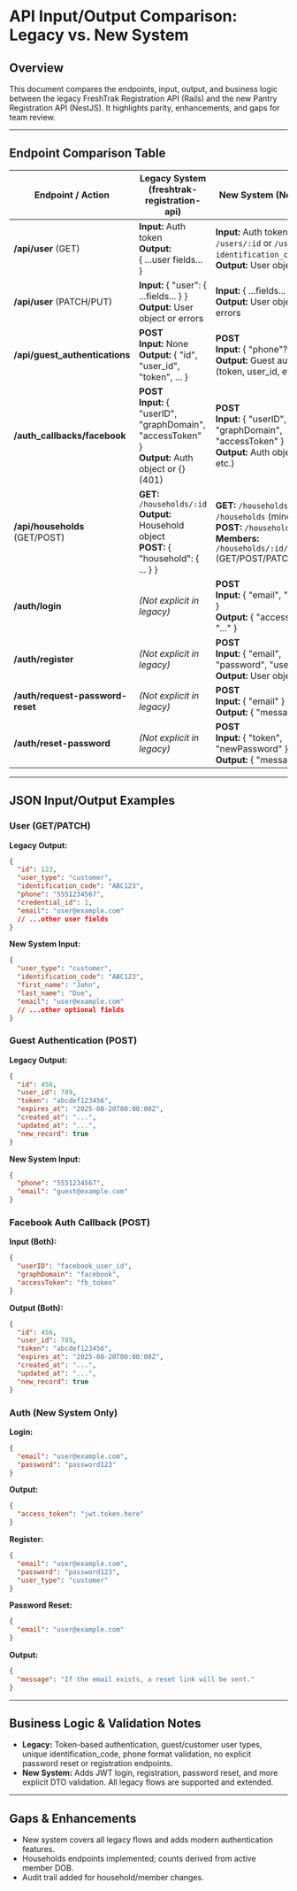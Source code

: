 # API Input/Output Comparison: Legacy vs. New System

## Overview
This document compares the endpoints, input, output, and business logic between the legacy FreshTrak Registration API (Rails) and the new Pantry Registration API (NestJS). It highlights parity, enhancements, and gaps for team review.

---

## Endpoint Comparison Table

| Endpoint / Action                | Legacy System (freshtrak-registration-api)                                                                 | New System (NestJS API)                                                                                   |
|----------------------------------|-----------------------------------------------------------------------------------------------------------|-----------------------------------------------------------------------------------------------------------|
| **/api/user** (GET)              | **Input:** Auth token<br>**Output:**<br>{ ...user fields... }                                              | **Input:** Auth token (JWT, `/users/:id` or `/users?identification_code=`)<br>**Output:** User object     |
| **/api/user** (PATCH/PUT)        | **Input:** { "user": { ...fields... } }<br>**Output:** User object or errors                              | **Input:** { ...fields... }<br>**Output:** User object or errors                                          |
| **/api/guest_authentications**   | **POST**<br>**Input:** None<br>**Output:** { "id", "user_id", "token", ... }                              | **POST**<br>**Input:** { "phone"?, "email"? }<br>**Output:** Guest auth object (token, user_id, etc.)     |
| **/auth_callbacks/facebook**     | **POST**<br>**Input:** { "userID", "graphDomain", "accessToken" }<br>**Output:** Auth object or {} (401)  | **POST**<br>**Input:** { "userID", "graphDomain", "accessToken" }<br>**Output:** Auth object (token, etc.)|
| **/api/households** (GET/POST)   | **GET:** `/households/:id`<br>**Output:** Household object<br>**POST:** { "household": { ... } }          | **GET:** `/households/:id`, `/households` (mine)<br>**POST:** `/households`<br>**Members:** `/households/:id/members` (GET/POST/PATCH/DELETE) |
| **/auth/login**                  | _(Not explicit in legacy)_                                                                                | **POST**<br>**Input:** { "email", "password" }<br>**Output:** { "access_token": "..." }                   |
| **/auth/register**               | _(Not explicit in legacy)_                                                                                | **POST**<br>**Input:** { "email", "password", "user_type" }<br>**Output:** User object                    |
| **/auth/request-password-reset** | _(Not explicit in legacy)_                                                                                | **POST**<br>**Input:** { "email" }<br>**Output:** { "message": "..." }                                    |
| **/auth/reset-password**         | _(Not explicit in legacy)_                                                                                | **POST**<br>**Input:** { "token", "newPassword" }<br>**Output:** { "message": "..." }                     |

---

## JSON Input/Output Examples

### User (GET/PATCH)
**Legacy Output:**
```json
{
  "id": 123,
  "user_type": "customer",
  "identification_code": "ABC123",
  "phone": "5551234567",
  "credential_id": 1,
  "email": "user@example.com"
  // ...other user fields
}
```
**New System Input:**
```json
{
  "user_type": "customer",
  "identification_code": "ABC123",
  "first_name": "John",
  "last_name": "Doe",
  "email": "user@example.com"
  // ...other optional fields
}
```

### Guest Authentication (POST)
**Legacy Output:**
```json
{
  "id": 456,
  "user_id": 789,
  "token": "abcdef123456",
  "expires_at": "2025-08-20T00:00:00Z",
  "created_at": "...",
  "updated_at": "...",
  "new_record": true
}
```
**New System Input:**
```json
{
  "phone": "5551234567",
  "email": "guest@example.com"
}
```

### Facebook Auth Callback (POST)
**Input (Both):**
```json
{
  "userID": "facebook_user_id",
  "graphDomain": "facebook",
  "accessToken": "fb_token"
}
```
**Output (Both):**
```json
{
  "id": 456,
  "user_id": 789,
  "token": "abcdef123456",
  "expires_at": "2025-08-20T00:00:00Z",
  "created_at": "...",
  "updated_at": "...",
  "new_record": true
}
```

### Auth (New System Only)
**Login:**
```json
{
  "email": "user@example.com",
  "password": "password123"
}
```
**Output:**
```json
{
  "access_token": "jwt.token.here"
}
```

**Register:**
```json
{
  "email": "user@example.com",
  "password": "password123",
  "user_type": "customer"
}
```

**Password Reset:**
```json
{
  "email": "user@example.com"
}
```
**Output:**
```json
{
  "message": "If the email exists, a reset link will be sent."
}
```

---

## Business Logic & Validation Notes
- **Legacy:** Token-based authentication, guest/customer user types, unique identification_code, phone format validation, no explicit password reset or registration endpoints.
- **New System:** Adds JWT login, registration, password reset, and more explicit DTO validation. All legacy flows are supported and extended.

---

## Gaps & Enhancements
- New system covers all legacy flows and adds modern authentication features.
- Households endpoints implemented; counts derived from active member DOB.
- Audit trail added for household/member changes.

